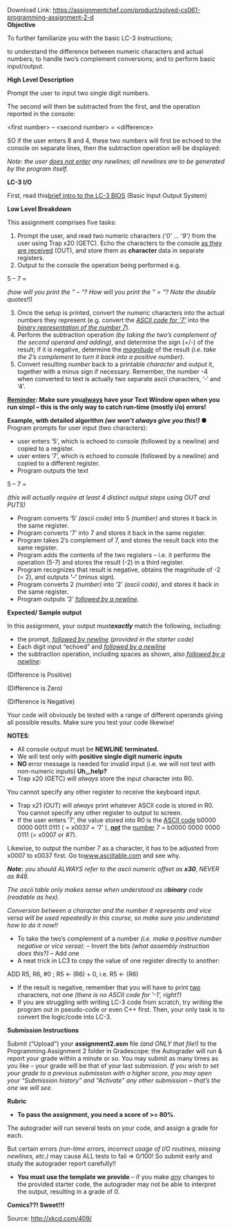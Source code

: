 Download Link: https://assignmentchef.com/product/solved-cs061-programming-assignment-2-d
<br>
<strong>Objective  </strong>

To further familiarize you with the basic LC-3 instructions;

to understand the difference between numeric characters and actual numbers; to handle two’s complement conversions; and to perform basic input/output.




<strong>High Level Description </strong>

Prompt the user to input two single digit numbers.

The second will then be subtracted from the first, and the operation reported in the console:

&lt;first number&gt; – &lt;second number&gt; = &lt;difference&gt;

SO if the user enters 8 and 4, these two numbers will first be echoed to the console on separate lines, then the subtraction operation will be displayed:




<em>Note: the user </em><u>​<em>does not enter</em></u>​<em> any newlines; all newlines are to be generated by the program itself. </em>




<strong>LC-3 I/O</strong>

First, read this <u>​</u><a href="https://docs.google.com/document/d/14vaOKv7-IpuY8VWcoQnq8opl5CpcLHay7sTZG4BzoY4/edit?usp=sharing">brief intro to the LC-3 BIOS</a><u>​</u> (Basic Input Output System)




<strong>Low Level Breakdown </strong>

This assignment comprises five tasks:

<ol>

 <li>Prompt the user, and read two numeric characters ​<em>(‘0’ … ‘9’)</em>​ from the user using Trap x20 (GETC). Echo the characters to the console ​<u>as they are received</u>​ (OUT), and store them as <strong>character </strong>​data in separate registers.</li>

 <li>Output to the console the operation being performed e.g.</li>

</ol>

5 – 7 =

<em>(how will you print the ” – “? How will you print the ” = “? Note the double quotes!!) </em>

<ol start="3">

 <li>Once the setup is printed, convert the numeric characters into the actual numbers they represent (e.g. convert the ​<em><u>ASCII code for ‘7’</u></em>​ into the <u>​<em>binary representation of the number 7</em></u>​).</li>

 <li>Perform the subtraction operation ​<em>(by taking the two’s complement of the second operand and adding)</em>​, and determine the sign (+/-) of the result; if it is negative, determine the ​<em><u>magnitude</u></em>​ of the result ​<em>(i.e. take the 2’s complement to turn it back into a positive number)</em>​.</li>

 <li>Convert resulting ​<em>number</em>​ back to a printable ​<em>character</em>​ and output it, together with a minus sign if necessary. Remember, the number -4 when converted to text is actually two separate ascii characters, ‘-‘ and ‘4’.</li>

</ol>

<strong> </strong>

<strong><u>Reminder</u></strong><u>​</u><strong>: Make sure you </strong>​<strong><u>always</u></strong><u>​</u><strong> have your Text Window open when you run simpl – this is the only way to catch run-time (mostly i/o) errors!           </strong>

<strong>Example, with detailed algorithm </strong>​<strong><em>(we won’t always give you this!) </em></strong>● Program prompts for user input (two characters):

<ul>

 <li>user enters ‘5’, which is echoed to console (followed by a newline) and copied to a register.</li>

 <li>user enters ‘7’, which is echoed to console (followed by a newline) and copied to a different register.</li>

 <li>Program outputs the text</li>

</ul>

5 – 7 =

<em>(this will actually require at least 4 distinct output steps using OUT and PUTS) </em>

<ul>

 <li>Program converts ‘5’ ​<em>(ascii code)</em>​ into 5 ​<em>(number)</em>​ and stores it back in the same register.</li>

 <li>Program converts ‘7’ into 7 and stores it back in the same register.</li>

 <li>Program takes 2’s complement of 7, and stores the result back into the same register.</li>

 <li>Program adds the contents of the two registers – i.e. it performs the operation (​5-7​) and stores the result (-2) in a third register.</li>

 <li>Program recognizes that result is negative, obtains the magnitude of -2 (= 2), and outputs <strong>‘-‘</strong>​ (minus sign).</li>

 <li>Program converts 2 ​<em>(number)</em>​ into ‘2’ ​<em>(ascii code)</em>​, and stores it back in the same register.</li>

 <li>Program outputs ‘2’ <u>​<em>followed by a newline</em></u>​.</li>

</ul>




<strong> </strong>

<strong>Expected/ Sample output </strong>

In this assignment, your output must ​<strong><em>exactly</em></strong>​ match the following, including:

<ul>

 <li>the prompt, ​<em><u>followed by newline</u></em>​<em> (provided in the starter code) </em></li>

 <li>Each digit input “echoed” and ​<em><u>followed by a newline</u> </em></li>

 <li>the subtraction operation, including spaces as shown, also <u>​<em>followed by a newline</em></u>​:</li>

</ul>










(Difference is Positive)







(Difference is Zero)
















(Difference is Negative)




Your code will obviously be tested with a range of different operands giving all possible results. Make sure you test your code likewise!




<strong>NOTES</strong>:​

<ul>

 <li>All console output must be <strong>NEWLINE terminated.</strong>​</li>

 <li>We will test only with <strong>positive single digit numeric inputs</strong>​</li>

 <li><strong>NO </strong>error message is needed for invalid input (i.e. we will not test with non-numeric inputs)​ <strong>Uh</strong><u>…</u><strong>help? </strong></li>

 <li>Trap x20 (GETC) will ​<em>always</em>​ store the input character into R0.</li>

</ul>

You cannot specify any other register to receive the keyboard input.

<ul>

 <li>Trap x21 (OUT) will ​<em>always</em>​ print whatever ASCII code is stored in R0. You cannot specify any other register to output to screen.</li>

 <li>If the user enters ‘7’, the value stored into R0 is the ​<u>ASCII code</u>​ b0000 0000 0011 0111  ( = x0037 = ‘7’ ), <u>​<strong><em>not</em></strong></u>​  the <u>​number</u>​ 7 = b0000 0000 0000 0111 (= x0007 or #7).</li>

</ul>

Likewise, to output the number 7 as a character, it has to be adjusted from x0007 to x0037 first. Go to​ ​<a href="https://www.asciitable.com/">www.asciitable.com</a>​ and see why.




<strong><em>Note:</em></strong>​<em> you should ALWAYS refer to the ascii numeric offset as </em>​<strong><em>x30</em></strong>​<em>, NEVER as #48. </em>

<em>The ascii table only makes sense when understood as a </em>​<strong><em>binary</em></strong>​<em> code (readable as hex). </em>




<em>Conversion between a character and the number it represents and vice versa will be used repeatedly in this course, so make sure you understand how to do it now!! </em>

<ul>

 <li>To take the two’s complement of a number ​<em>(i.e. make a positive number negative or vice versa)</em>​: – Invert the bits ​<em>(what assembly instruction does this?)</em> – Add one</li>

 <li>A neat trick in LC3 to copy the value of one register directly to another:</li>

</ul>

ADD R5, R6, #0   ; R5 ← (R6) + 0,  i.e.  R5 ← (R6)

<ul>

 <li>If the result is negative, remember that you will have to print ​<em><u>two</u></em>​ characters, not one ​<em>(there is no ASCII code for ‘-1’, right?) </em></li>

 <li>If you are struggling with writing LC-3 code from scratch, try writing the program out in pseudo-code or even C++ first. Then, your only task is to convert the logic/code into LC-3.</li>

</ul>

<strong> </strong>

<strong> </strong>

<strong>Submission Instructions </strong>

Submit (“Upload”) your ​<strong>assignment2.asm</strong>​ file ​<em>(and ONLY that file!)</em>​ to the Programming Assignment 2 folder in Gradescope: the Autograder will run &amp; report your grade within a minute or so.  You may submit as many times as you like – your grade will be that of your last submission. <em>If you wish to set your grade to a previous submission with a higher score, you may open your “Submission history” and “Activate” any other submission – that’s the one we will see.</em>

<strong> </strong>

<strong>Rubric </strong>

<ul>

 <li><strong>To pass the assignment, you need a score of &gt;= 80%</strong>​.</li>

</ul>

The autograder will run several tests on your code, and assign a grade for each.

But certain errors ​<em>(run-time errors, incorrect usage of I/O routines, missing newlines, etc.)</em>​ may cause ALL tests to fail =&gt; 0/100! So submit early and study the autograder report carefully!!




<ul>

 <li><strong>You must use the template we provide</strong>​ – if you make ​<em><u>any</u></em>​ changes to the provided starter code, the autograder may not be able to interpret the output, resulting in a grade of 0.</li>

</ul>

<strong>             </strong>

<strong>Comics??! Sweet!!! </strong>

<strong> </strong>

Source: ​<a href="https://xkcd.com/409/">http://xkcd.com/409/</a>

<strong> </strong>